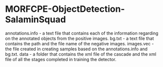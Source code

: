 # MORFCPE-ObjectDetection-SalaminSquad


annotations.info - a text file that contains each of the information regarding on the annotated objects from the positive images.
bg.txt - a text file that contains the path and the file name of the negative images.
images.vec - the file created in creating samples based on the annotations.info and bg.txt.
data - a folder that contains the xml file of the cascade and the xml file of all the stages completed in training the detector.
